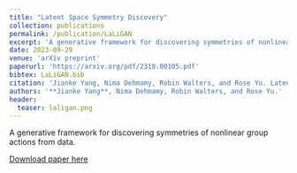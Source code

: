```yaml
---
title: "Latent Space Symmetry Discovery"
collection: publications
permalink: /publication/LaLiGAN
excerpt: 'A generative framework for discovering symmetries of nonlinear group actions from data.'
date: 2023-09-29
venue: 'arXiv preprint'
paperurl: 'https://arxiv.org/pdf/2310.00105.pdf'
bibtex: LaLiGAN.bib
citation: 'Jianke Yang, Nima Dehmamy, Robin Walters, and Rose Yu. Latent space symmetry discovery. arXiv preprint arXiv:2310.00105, 2023.'
authors: '**Jianke Yang**, Nima Dehmamy, Robin Walters, and Rose Yu.'
header:
  teaser: laligan.png
---
```

A generative framework for discovering symmetries of nonlinear group actions from data.

[Download paper here](https://arxiv.org/pdf/2310.00105.pdf)
